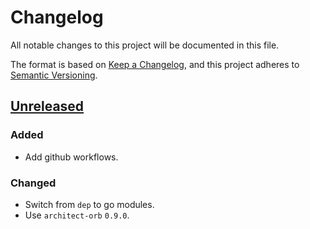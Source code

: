 # Changelog

All notable changes to this project will be documented in this file.

The format is based on [Keep a Changelog](https://keepachangelog.com/en/1.0.0/),
and this project adheres to [Semantic Versioning](https://semver.org/spec/v2.0.0.html).



## [Unreleased]

### Added

- Add github workflows.

### Changed

- Switch from `dep` to go modules.
- Use `architect-orb` `0.9.0`.

[Unreleased]: https://github.com/giantswarm/mayu/tree/master
